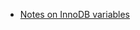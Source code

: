 
- [Notes on InnoDB variables](https://github.com/stillicel/mysqlnotes/blob/master/innodb_variables)
